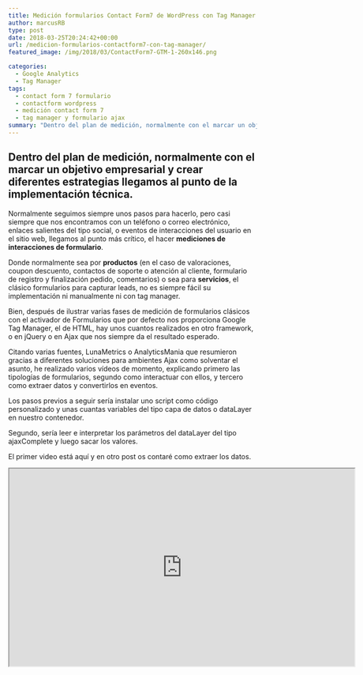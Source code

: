 ```yaml
---
title: Medición formularios Contact Form7 de WordPress con Tag Manager
author: marcusRB
type: post
date: 2018-03-25T20:24:42+00:00
url: /medicion-formularios-contactform7-con-tag-manager/
featured_image: /img/2018/03/ContactForm7-GTM-1-260x146.png

categories:
  - Google Analytics
  - Tag Manager
tags:
  - contact form 7 formulario
  - contactform wordpress
  - medición contact form 7
  - tag manager y formulario ajax
summary: "Dentro del plan de medición, normalmente con el marcar un objetivo empresarial y crear diferentes estrategias llegamos al punto de la implementación técnica."
---
```

## Dentro del plan de medición, normalmente con el marcar un objetivo empresarial y crear diferentes estrategias llegamos al punto de la implementación técnica.

Normalmente seguimos siempre unos pasos para hacerlo, pero casi siempre que nos encontramos con un teléfono o correo electrónico, enlaces salientes del tipo social, o eventos de interacciones del usuario en el sitio web, llegamos al punto más crítico, el hacer **mediciones de interacciones de formulario**.

Donde normalmente sea por **productos** (en el caso de valoraciones, coupon descuento, contactos de soporte o atención al cliente, formulario de registro y finalización pedido, comentarios) o sea para **servicios**, el clásico formularios para capturar leads, no es siempre fácil su implementación ni manualmente ni con tag manager.

Bien, después de ilustrar varias fases de medición de formularios clásicos con el activador de Formularios que por defecto nos proporciona Google Tag Manager, el de HTML, hay unos cuantos realizados en otro framework, o en jQuery o en Ajax que nos siempre da el resultado esperado.

Citando varias fuentes, LunaMetrics o AnalyticsMania que resumieron gracias a diferentes soluciones para ambientes Ajax como solventar el asunto, he realizado varios vídeos de momento, explicando primero las tipologías de formularios, segundo como interactuar con ellos, y tercero como extraer datos y convertirlos en eventos.

Los pasos previos a seguir sería instalar uno script como código personalizado y unas cuantas variables del tipo capa de datos o dataLayer en nuestro contenedor.

Segundo, sería leer e interpretar los parámetros del dataLayer del tipo ajaxComplete y luego sacar los valores.

El primer video está aquí y en otro post os contaré como extraer los datos.

<p style="text-align: center;">
  <div class="content_video iframe has-wh">
    <iframe class="scale-with-grid" width="700" height="400" src="https://www.youtube.com/embed/kQp0utuZnZg?wmode=opaque" allowfullscreen></iframe>
  </div>
</p>
